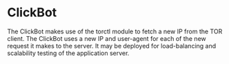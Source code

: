 ClickBot
========

The ClickBot makes use of the torctl module to fetch a new IP from the TOR client. The ClickBot uses a new IP and user-agent for each of the new request it makes to the server. It may be deployed for load-balancing and scalability testing of the application server.
